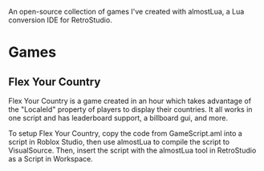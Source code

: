 An open-source collection of games I've created with almostLua, a Lua conversion IDE for RetroStudio.

# Games

## Flex Your Country
Flex Your Country is a game created in an hour which takes advantage of the "LocaleId" property of players to display their countries. It all works in one script and has leaderboard support, a billboard gui, and more.

To setup Flex Your Country, copy the code from GameScript.aml into a script in Roblox Studio, then use almostLua to compile the script to VisualSource. Then, insert the script with the almostLua tool in RetroStudio as a Script in Workspace.